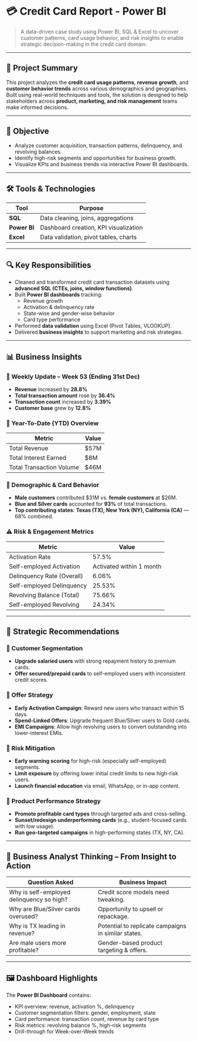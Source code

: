 
# 💳 Credit Card Report - Power BI


> A data-driven case study using Power BI, SQL & Excel to uncover customer patterns, card usage behavior, and risk insights to enable strategic decision-making in the credit card domain.

---

## 📌 Project Summary

This project analyzes the **credit card usage patterns**, **revenue growth**, and **customer behavior trends** across various demographics and geographies. Built using real-world techniques and tools, the solution is designed to help stakeholders across **product, marketing, and risk management** teams make informed decisions.



---

## 🎯 Objective

- Analyze customer acquisition, transaction patterns, delinquency, and revolving balances.
- Identify high-risk segments and opportunities for business growth.
- Visualize KPIs and business trends via interactive Power BI dashboards.

---

## 🛠️ Tools & Technologies

| Tool      | Purpose                                |
|-----------|----------------------------------------|
| **SQL**   | Data cleaning, joins, aggregations     |
| **Power BI** | Dashboard creation, KPI visualization |
| **Excel** | Data validation, pivot tables, charts  |

---

## 🔍 Key Responsibilities

- Cleaned and transformed credit card transaction datasets using **advanced SQL (CTEs, joins, window functions)**.
- Built **Power BI dashboards** tracking:
  - Revenue growth
  - Activation & delinquency rate
  - State-wise and gender-wise behavior
  - Card type performance
- Performed **data validation** using Excel (Pivot Tables, VLOOKUP).
- Delivered **business insights** to support marketing and risk strategies.

---

## 📊 Business Insights

### 📅 Weekly Update – Week 53 (Ending 31st Dec)

- **Revenue** increased by **28.8%**
- **Total transaction amount** rose by **36.4%**
- **Transaction count** increased by **3.39%**
- **Customer base** grew by **12.8%**

### 📆 Year-To-Date (YTD) Overview

| Metric                     | Value       |
|---------------------------|-------------|
| Total Revenue             | $57M        |
| Total Interest Earned     | $8M         |
| Total Transaction Volume  | $46M        |

### 👥 Demographic & Card Behavior

- **Male customers** contributed $31M vs. **female customers** at $26M.
- **Blue and Silver cards** accounted for **93%** of total transactions.
- **Top contributing states**: **Texas (TX), New York (NY), California (CA)** — 68% combined.

### ⚠️ Risk & Engagement Metrics

| Metric                     | Value                    |
|---------------------------|--------------------------|
| Activation Rate           | 57.5%                    |
| Self-employed Activation  | Activated within 1 month |
| Delinquency Rate (Overall)| 6.06%                    |
| Self-employed Delinquency | 25.53%                   |
| Revolving Balance (Total) | 75.66%                   |
| Self-employed Revolving   | 24.34%                   |

---

## 📌 Strategic Recommendations

### 🔹 Customer Segmentation

- **Upgrade salaried users** with strong repayment history to premium cards.
- **Offer secured/prepaid cards** to self-employed users with inconsistent credit scores.

### 🔹 Offer Strategy

- **Early Activation Campaign**: Reward new users who transact within 15 days.
- **Spend-Linked Offers**: Upgrade frequent Blue/Silver users to Gold cards.
- **EMI Campaigns**: Allow high revolving users to convert outstanding into lower-interest EMIs.

### 🔹 Risk Mitigation

- **Early warning scoring** for high-risk (especially self-employed) segments.
- **Limit exposure** by offering lower initial credit limits to new high-risk users.
- **Launch financial education** via email, WhatsApp, or in-app content.

### 🔹 Product Performance Strategy

- **Promote profitable card types** through targeted ads and cross-selling.
- **Sunset/redesign underperforming cards** (e.g., student-focused cards with low usage).
- **Run geo-targeted campaigns** in high-performing states (TX, NY, CA).

---

## 🧠 Business Analyst Thinking – From Insight to Action

| Question Asked                             | Business Impact                                |
|-------------------------------------------|------------------------------------------------|
| Why is self-employed delinquency so high? | Credit score models need tweaking.             |
| Why are Blue/Silver cards overused?       | Opportunity to upsell or repackage.            |
| Why is TX leading in revenue?             | Potential to replicate campaigns in similar states. |
| Are male users more profitable?           | Gender-based product targeting & offers.       |

---

## 🖼️ Dashboard Highlights

The **Power BI Dashboard** contains:
- KPI overview: revenue, activation %, delinquency
- Customer segmentation filters: gender, employment, state
- Card performance: transaction count, revenue by card type
- Risk metrics: revolving balance %, high-risk segments
- Drill-through for Week-over-Week trends




